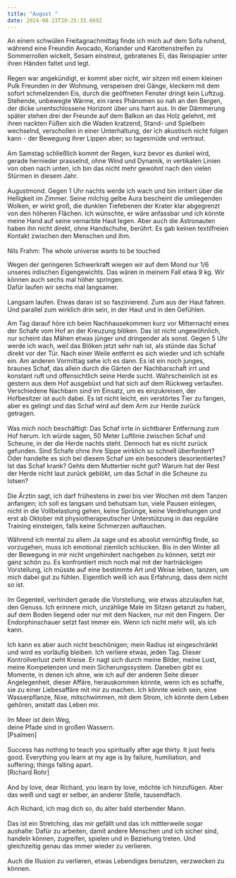 ```yaml
---
title: "August "
date: 2024-08-23T20:25:33.669Z
---
```

An einem schwülen Freitagnachmittag finde ich mich auf dem Sofa ruhend, während eine Freundin Avocado, Koriander und Karottenstreifen zu Sommerrollen wickelt, Sesam einstreut, gebratenes Ei, das Reispapier unter ihren Händen faltet und legt.\
\
Regen war angekündigt, er kommt aber nicht, wir sitzen mit einem kleinen Pulk Freunden in der Wohnung, verspeisen drei Gänge, kleckern mit dem sofort schmelzenden Eis, durch die geöffneten Fenster dringt kein Luftzug. Stehende, unbewegte Wärme, ein rares Phänomen so nah an den Bergen, der dicke unentschlossene Horizont über uns harrt aus. In der Dämmerung später stehen drei der Freunde auf dem Balkon an das Holz gelehnt, mit ihren nackten Füßen sich die Waden kratzend, Stand- und Spielbein wechselnd, verschollen in einer Unterhaltung, der ich akustisch nicht folgen kann - der Bewegung ihrer Lippen aber; so tagesmüde und vertraut.\
\
Am Samstag schließlich kommt der Regen, kurz bevor es dunkel wird, gerade hernieder prasselnd, ohne Wind und Dynamik, in vertikalen Linien von oben nach unten, ich bin das nicht mehr gewohnt nach den vielen Stürmen in diesem Jahr.\
\
Augustmond. Gegen 1 Uhr nachts werde ich wach und bin irritiert über die Helligkeit im Zimmer. Seine milchig gelbe Aura bescheint die umliegenden Wolken, er wirkt groß, die dunklen Tiefebenen der Krater klar abgegrenzt von den höheren Flächen. Ich wünschte, er wäre anfassbar und ich könnte meine Hand auf seine vernarbte Haut legen. Aber auch die Astronauten haben ihn nicht direkt, ohne Handschuhe, berührt. Es gab keinen textilfreien Kontakt zwischen den Menschen und ihm.\
\
Nils Frahm: The whole universe wants to be touched

Wegen der geringeren Schwerkraft wiegen wir auf dem Mond nur 1/6 unseres irdischen Eigengewichts. Das wären in meinem Fall etwa 9 kg. Wir können auch sechs mal höher springen.\
Dafür laufen wir sechs mal langsamer.\
\
Langsam laufen. Etwas daran ist so faszinierend. Zum aus der Haut fahren. Und parallel zum wirklich drin sein, in der Haut und in den Gefühlen.

Am Tag darauf höre ich beim Nachhausekommen kurz vor Mitternacht eines der Schafe vom Hof an der Kreuzung blöken. Das ist nicht ungewöhnlich, nur scheint das Mähen etwas jünger und dringender als sonst. Gegen 5 Uhr werde ich wach, weil das Blöken jetzt sehr nah ist, als stünde das Schaf direkt vor der Tür. Nach einer Weile entfernt es sich wieder und ich schlafe ein. Am anderen Vormittag sehe ich es dann. Es ist ein noch junges, braunes Schaf, das allein durch die Gärten der Nachbarschaft irrt und konstant ruft und offensichtlich seine Herde sucht. Wahrscheinlich ist es gestern aus dem Hof ausgebüxt und hat sich auf dem Rückweg verlaufen. Verschiedene Nachbarn sind im Einsatz, um es einzukreisen, der Hofbesitzer ist auch dabei. Es ist nicht leicht, ein verstörtes Tier zu fangen, aber es gelingt und das Schaf wird auf dem Arm zur Herde zurück getragen.\
\
Was mich noch beschäftigt: Das Schaf irrte in sichtbarer Entfernung zum Hof herum. Ich würde sagen, 50 Meter Luftlinie zwischen Schaf und Scheune, in der die Herde nachts steht. Dennoch hat es nicht zurück gefunden. Sind Schafe ohne ihre Sippe wirklich so schnell überfordert? Oder handelte es sich bei diesem Schaf um ein besonders desorientiertes? Ist das Schaf krank? Gehts dem Muttertier nicht gut? Warum hat der Rest der Herde nicht laut zurück geblökt, um das Schaf in die Scheune zu lotsen?\
\
Die Ärztin sagt, ich darf frühestens in zwei bis vier Wochen mit dem Tanzen anfangen; ich soll es langsam und behutsam tun, viele Pausen einlegen, nicht in die Vollbelastung gehen, keine Sprünge, keine Verdrehungen und erst ab Oktober mit physiotherapeutischer Unterstützung in das reguläre Training einsteigen, falls keine Schmerzen auftauchen.

Während ich mental zu allem Ja sage und es absolut vernünftig finde, so vorzugehen, muss ich emotional ziemlich schlucken. Bis in den Winter all der Bewegung in mir nicht ungehindert nachgeben zu können, setzt mir ganz schön zu. Es konfrontiert mich noch mal mit der hartnäckigen Vorstellung, ich müsste auf eine bestimmte Art und Weise leben, tanzen, um mich dabei gut zu fühlen. Eigentlich weiß ich aus Erfahrung, dass dem nicht so ist.\
\
Im Gegenteil, verhindert gerade die Vorstellung, wie etwas abzulaufen hat, den Genuss. Ich erinnere mich, unzählige Male im Sitzen getanzt zu haben, auf dem Boden liegend oder nur mit dem Nacken, nur mit den Fingern. Der Endorphinschauer setzt fast immer ein. Wenn ich nicht mehr will, als ich kann.\
\
Ich kann es aber auch nicht beschönigen; mein Radius ist eingeschränkt und wird es vorläufig bleiben. Ich verliere etwas, jeden Tag. Dieser Kontrollverlust zieht Kreise. Er nagt sich durch meine Bilder, meine Lust, meine Kompetenzen und mein Sicherungssystem. Daneben gibt es Momente, in denen ich ahne, wie ich auf der anderen Seite dieser Angelegenheit, dieser Affäre, herauskommen könnte, wenn ich es schaffe, sie zu einer Liebesaffäre mit mir zu machen. Ich könnte weich sein, eine Wasserpflanze, Nixe, mitschwimmen, mit dem Strom, ich könnte dem Leben gehören, anstatt das Leben mir.\
\
Im Meer ist dein Weg,\
deine Pfade sind in großen Wassern. \
\[Psalmen]\
\
Success has nothing to teach you spiritually after age thirty. It just feels good. Everything you learn at my age is by failure, humiliation, and suffering; things falling apart.\
\[Richard Rohr]\
\
And by love, dear Richard, you learn by love, möchte ich hinzufügen. Aber das weiß und sagt er selber, an anderer Stelle, tausendfach.

Ach Richard, ich mag dich so, du alter bald sterbender Mann.\
\
Das ist ein Stretching, das mir gefällt und das ich mittlerweile sogar aushalte: Dafür zu arbeiten, damit andere Menschen und ich sicher sind, handeln können, zugreifen, spielen und in Beziehung treten. Und gleichzeitig genau das immer wieder zu verlieren.\
\
Auch die Illusion zu verlieren, etwas Lebendiges benutzen, verzwecken zu können.